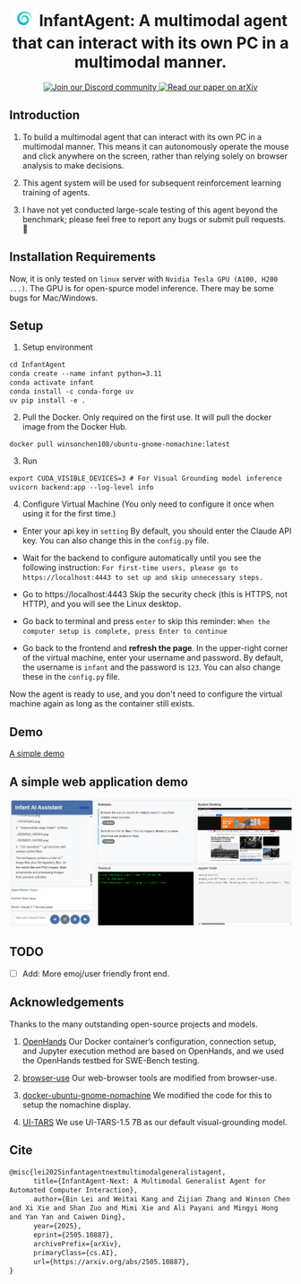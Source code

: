 <div align="center">
<h1 align="center">
  <sub>
    <img
      src="https://raw.githubusercontent.com/bin123apple/InfantAgent/main/asset/Logo.png"
      alt="InfantAgent Logo"
      width="40"
    />
  </sub>
  InfantAgent: A multimodal agent that can interact with its own PC in a multimodal manner.
</h1>


<a href="https://discord.gg/urxApEGcwV">
  <img 
    src="https://img.shields.io/badge/Discord-Join%20Us-purple?logo=discord&logoColor=white&style=for-the-badge"
    alt="Join our Discord community"
  />
</a>

<a href="https://arxiv.org/abs/2505.10887">
  <img 
    src="https://img.shields.io/badge/arXiv-2505.10887-%23B31B1B?logo=arxiv&logoColor=white&style=for-the-badge" 
    alt="Read our paper on arXiv" 
  />
</a>
</div>

## Introduction
1. To build a multimodal agent that can interact with its own PC in a multimodal manner. This means it can autonomously operate the mouse and click anywhere on the screen, rather than relying solely on browser analysis to make decisions.

2. This agent system will be used for subsequent reinforcement learning training of agents.

3. I have not yet conducted large-scale testing of this agent beyond the benchmark; please feel free to report any bugs or submit pull requests. :wave:

## Installation Requirements

Now, it is only tested on `linux` server with `Nvidia Tesla GPU (A100, H200 ...)`. The GPU is for open-spurce model inference. There may be some bugs for Mac/Windows.

## Setup 

1. Setup environment
```
cd InfantAgent
conda create --name infant python=3.11
conda activate infant
conda install -c conda-forge uv
uv pip install -e .
```

2. Pull the Docker. Only required on the first use. It will pull the docker image from the Docker Hub.
```
docker pull winsonchen108/ubuntu-gnome-nomachine:latest
```

3. Run
```
export CUDA_VISIBLE_DEVICES=3 # For Visual Grounding model inference
uvicorn backend:app --log-level info
```

4. Configure Virtual Machine (You only need to configure it once when using it for the first time.)

- Enter your api key in `setting`
By default, you should enter the Claude API key. You can also change this in the `config.py` file.

- Wait for the backend to configure automatically until you see the following instruction:
`For first-time users, please go to https://localhost:4443 to set up and skip unnecessary steps.`

- Go to https://localhost:4443
Skip the security check (this is HTTPS, not HTTP), and you will see the Linux desktop.

- Go back to terminal and press `enter` to skip this reminder:
`When the computer setup is complete, press Enter to continue`

- Go back to the frontend and **refresh the page**.
In the upper-right corner of the virtual machine, enter your username and password. By default, the username is `infant` and the password is `123`. You can also change these in the `config.py` file.

Now the agent is ready to use, and you don't need to configure the virtual machine again as long as the container still exists.

## Demo

[A simple demo](https://github.com/user-attachments/assets/6c127ecb-b55e-44c6-b696-65d63a1c377c)

## A simple web application demo

![A simple web application demo](https://github.com/bin123apple/InfantAgent/blob/main/asset/simple_web_application.png)

## TODO
- [ ] Add: More emoj/user friendly front end.

## Acknowledgements
Thanks to the many outstanding open-source projects and models.

1. [OpenHands](https://github.com/All-Hands-AI/OpenHands) Our Docker container’s configuration, connection setup, and Jupyter execution method are based on OpenHands, and we used the OpenHands testbed for SWE-Bench testing.

2. [browser-use](https://github.com/browser-use/browser-use) Our web-browser tools are modified from browser-use.

3. [docker-ubuntu-gnome-nomachine](https://github.com/ColorfulSS/docker-ubuntu-gnome-nomachine) We modified the code for this to setup the nomachine display.

4. [UI-TARS](https://github.com/bytedance/UI-TARS) We use UI-TARS-1.5 7B as our default visual-grounding model.


## Cite

```
@misc{lei2025infantagentnextmultimodalgeneralistagent,
      title={InfantAgent-Next: A Multimodal Generalist Agent for Automated Computer Interaction}, 
      author={Bin Lei and Weitai Kang and Zijian Zhang and Winson Chen and Xi Xie and Shan Zuo and Mimi Xie and Ali Payani and Mingyi Hong and Yan Yan and Caiwen Ding},
      year={2025},
      eprint={2505.10887},
      archivePrefix={arXiv},
      primaryClass={cs.AI},
      url={https://arxiv.org/abs/2505.10887}, 
}
```




